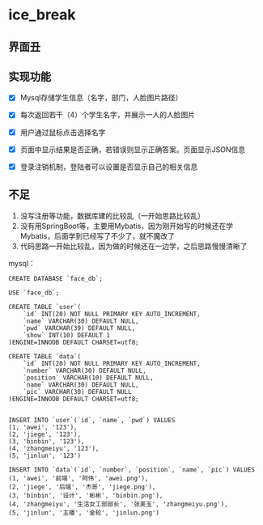 # ice_break

## 界面丑

## 实现功能

- [x] Mysql存储学生信息（名字，部门，人脸图片路径）
- [x] 每次返回若干（4）个学生名字，并展示一人的人脸图片
- [x] 用户通过鼠标点击选择名字
- [x] 页面中显示结果是否正确，若错误则显示正确答案。页面显示JSON信息
- [x] 登录注销机制，登陆者可以设置是否显示自己的相关信息



## 不足
1. 没写注册等功能，数据库建的比较乱（一开始思路比较乱）
2. 没有用SpringBoot等，主要用Mybatis，因为刚开始写的时候还在学Mybatis，后面学到已经写了不少了，就不魔改了
3. 代码思路一开始比较乱，因为做的时候还在一边学，之后思路慢慢清晰了


mysql：

```mysql
CREATE DATABASE `face_db`;

USE `face_db`;

CREATE TABLE `user`(
	`id` INT(20) NOT NULL PRIMARY KEY AUTO_INCREMENT,
	`name` VARCHAR(30) DEFAULT NULL,
	`pwd` VARCHAR(39) DEFAULT NULL,
	`show` INT(10) DEFAULT 1
)ENGINE=INNODB DEFAULT CHARSET=utf8;

CREATE TABLE `data`(
	`id` INT(20) NOT NULL PRIMARY KEY AUTO_INCREMENT,
	`number` VARCHAR(30) DEFAULT NULL,
	`position` VARCHAR(10) DEFAULT NULL,
	`name` VARCHAR(30) DEFAULT NULL,
	`pic` VARCHAR(30) DEFAULT NULL
)ENGINE=INNODB DEFAULT CHARSET=utf8;


INSERT INTO `user`(`id`, `name`, `pwd`) VALUES
(1, 'awei', '123'),
(2, 'jiege', '123'),
(3, 'binbin', '123'),
(4, 'zhangmeiyu', '123'),
(5, 'jinlun', '123')

INSERT INTO `data`(`id`, `number`, `position`, `name`, `pic`) VALUES
(1, 'awei', '前端', '阿伟', 'awei.png'),
(2, 'jiege', '后端', '杰哥', 'jiege.png'),
(3, 'binbin', '设计', '彬彬', 'binbin.png'),
(4, 'zhangmeiyu', '生活女工部部长', '张美玉', 'zhangmeiyu.png'),
(5, 'jinlun', '主播', '金轮', 'jinlun.png')


```


